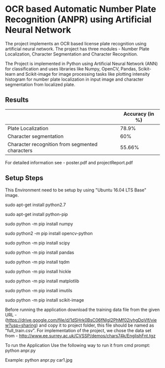 # OCR based Automatic Number Plate Recognition (ANPR) using Artificial Neural Network
The project implements an OCR based license plate recognition using artificial neural network. The project has three modules - Number Plate Localization, Character Segmentation and Character Recognition.

The Project is implemented in Python using Artificial Neural Network (ANN) for classification and uses libraries like Numpy, OpenCV, Pandas, Scikit-learn and Scikit-image for image processing tasks like plotting intensity histogram for number plate localization in input image and character segmentation from localized plate.

## Results
||Accuracy (in %)|
|-----|-----|
|Plate Localization|78.9%|
|Character segmentation|60%|
|Character recognition from segmented characters|55.66%|


For detailed information see - poster.pdf and projectReport.pdf

## Setup Steps
This Environment need to be setup by using "Ubuntu 16.04 LTS Base" image. 


sudo apt-get install python2.7

sudo apt-get install python-pip

sudo python -m pip install numpy

sudo python2 -m pip install opencv-python

sudo python -m pip install scipy

sudo python -m pip install pandas

sudo python -m pip install tqdm

sudo python -m pip install hickle

sudo python -m pip install matplotlib

sudo python -m pip install imutils

sudo python -m pip install scikit-image


Before running the application download the training data file from the given URL - (https://drive.google.com/file/d/1dSHrk0BsC06fNIgI2PhMf02jyhgDqVlf/view?usp=sharing) and copy it to project folder, this file should be named as "full_train.csv".
For implementation of the project, we chose the data set from - http://www.ee.surrey.ac.uk/CVSSP/demos/chars74k/EnglishFnt.tgz


To run the Application Use the following way to run it from cmd prompt:
python anpr.py <car image to predict the number plate>

Example: 
python anpr.py car1.jpg
